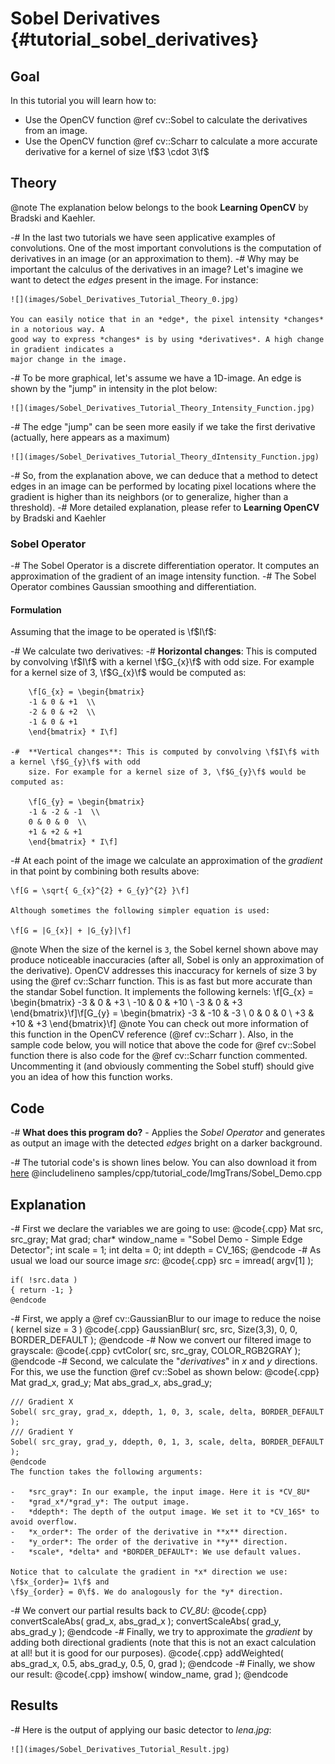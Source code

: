 Sobel Derivatives {#tutorial_sobel_derivatives}
=================

Goal
----

In this tutorial you will learn how to:

-   Use the OpenCV function @ref cv::Sobel to calculate the derivatives from an image.
-   Use the OpenCV function @ref cv::Scharr to calculate a more accurate derivative for a kernel of
    size \f$3 \cdot 3\f$

Theory
------

@note The explanation below belongs to the book **Learning OpenCV** by Bradski and Kaehler.

-#  In the last two tutorials we have seen applicative examples of convolutions. One of the most
    important convolutions is the computation of derivatives in an image (or an approximation to
    them).
-#  Why may be important the calculus of the derivatives in an image? Let's imagine we want to
    detect the *edges* present in the image. For instance:

    ![](images/Sobel_Derivatives_Tutorial_Theory_0.jpg)

    You can easily notice that in an *edge*, the pixel intensity *changes* in a notorious way. A
    good way to express *changes* is by using *derivatives*. A high change in gradient indicates a
    major change in the image.

-#  To be more graphical, let's assume we have a 1D-image. An edge is shown by the "jump" in
    intensity in the plot below:

    ![](images/Sobel_Derivatives_Tutorial_Theory_Intensity_Function.jpg)

-#  The edge "jump" can be seen more easily if we take the first derivative (actually, here appears
    as a maximum)

    ![](images/Sobel_Derivatives_Tutorial_Theory_dIntensity_Function.jpg)

-#  So, from the explanation above, we can deduce that a method to detect edges in an image can be
    performed by locating pixel locations where the gradient is higher than its neighbors (or to
    generalize, higher than a threshold).
-#  More detailed explanation, please refer to **Learning OpenCV** by Bradski and Kaehler

### Sobel Operator

-#  The Sobel Operator is a discrete differentiation operator. It computes an approximation of the
    gradient of an image intensity function.
-#  The Sobel Operator combines Gaussian smoothing and differentiation.

#### Formulation

Assuming that the image to be operated is \f$I\f$:

-#  We calculate two derivatives:
    -#  **Horizontal changes**: This is computed by convolving \f$I\f$ with a kernel \f$G_{x}\f$ with odd
        size. For example for a kernel size of 3, \f$G_{x}\f$ would be computed as:

        \f[G_{x} = \begin{bmatrix}
        -1 & 0 & +1  \\
        -2 & 0 & +2  \\
        -1 & 0 & +1
        \end{bmatrix} * I\f]

    -#  **Vertical changes**: This is computed by convolving \f$I\f$ with a kernel \f$G_{y}\f$ with odd
        size. For example for a kernel size of 3, \f$G_{y}\f$ would be computed as:

        \f[G_{y} = \begin{bmatrix}
        -1 & -2 & -1  \\
        0 & 0 & 0  \\
        +1 & +2 & +1
        \end{bmatrix} * I\f]

-#  At each point of the image we calculate an approximation of the *gradient* in that point by
    combining both results above:

    \f[G = \sqrt{ G_{x}^{2} + G_{y}^{2} }\f]

    Although sometimes the following simpler equation is used:

    \f[G = |G_{x}| + |G_{y}|\f]

@note
    When the size of the kernel is `3`, the Sobel kernel shown above may produce noticeable
    inaccuracies (after all, Sobel is only an approximation of the derivative). OpenCV addresses
    this inaccuracy for kernels of size 3 by using the @ref cv::Scharr function. This is as fast
    but more accurate than the standar Sobel function. It implements the following kernels:
    \f[G_{x} = \begin{bmatrix}
    -3 & 0 & +3  \\
    -10 & 0 & +10  \\
    -3 & 0 & +3
    \end{bmatrix}\f]\f[G_{y} = \begin{bmatrix}
    -3 & -10 & -3  \\
    0 & 0 & 0  \\
    +3 & +10 & +3
    \end{bmatrix}\f]
@note
    You can check out more information of this function in the OpenCV reference (@ref cv::Scharr ).
    Also, in the sample code below, you will notice that above the code for @ref cv::Sobel function
    there is also code for the @ref cv::Scharr function commented. Uncommenting it (and obviously
    commenting the Sobel stuff) should give you an idea of how this function works.

Code
----

-#  **What does this program do?**
    -   Applies the *Sobel Operator* and generates as output an image with the detected *edges*
        bright on a darker background.

-#  The tutorial code's is shown lines below. You can also download it from
    [here](https://github.com/Itseez/opencv/tree/master/samples/cpp/tutorial_code/ImgTrans/Sobel_Demo.cpp)
    @includelineno samples/cpp/tutorial_code/ImgTrans/Sobel_Demo.cpp

Explanation
-----------

-#  First we declare the variables we are going to use:
    @code{.cpp}
    Mat src, src_gray;
    Mat grad;
    char* window_name = "Sobel Demo - Simple Edge Detector";
    int scale = 1;
    int delta = 0;
    int ddepth = CV_16S;
    @endcode
-#  As usual we load our source image *src*:
    @code{.cpp}
    src = imread( argv[1] );

    if( !src.data )
    { return -1; }
    @endcode
-#  First, we apply a @ref cv::GaussianBlur to our image to reduce the noise ( kernel size = 3 )
    @code{.cpp}
    GaussianBlur( src, src, Size(3,3), 0, 0, BORDER_DEFAULT );
    @endcode
-#  Now we convert our filtered image to grayscale:
    @code{.cpp}
    cvtColor( src, src_gray, COLOR_RGB2GRAY );
    @endcode
-#  Second, we calculate the "*derivatives*" in *x* and *y* directions. For this, we use the
    function @ref cv::Sobel as shown below:
    @code{.cpp}
    Mat grad_x, grad_y;
    Mat abs_grad_x, abs_grad_y;

    /// Gradient X
    Sobel( src_gray, grad_x, ddepth, 1, 0, 3, scale, delta, BORDER_DEFAULT );
    /// Gradient Y
    Sobel( src_gray, grad_y, ddepth, 0, 1, 3, scale, delta, BORDER_DEFAULT );
    @endcode
    The function takes the following arguments:

    -   *src_gray*: In our example, the input image. Here it is *CV_8U*
    -   *grad_x*/*grad_y*: The output image.
    -   *ddepth*: The depth of the output image. We set it to *CV_16S* to avoid overflow.
    -   *x_order*: The order of the derivative in **x** direction.
    -   *y_order*: The order of the derivative in **y** direction.
    -   *scale*, *delta* and *BORDER_DEFAULT*: We use default values.

    Notice that to calculate the gradient in *x* direction we use: \f$x_{order}= 1\f$ and
    \f$y_{order} = 0\f$. We do analogously for the *y* direction.

-#  We convert our partial results back to *CV_8U*:
    @code{.cpp}
    convertScaleAbs( grad_x, abs_grad_x );
    convertScaleAbs( grad_y, abs_grad_y );
    @endcode
-#  Finally, we try to approximate the *gradient* by adding both directional gradients (note that
    this is not an exact calculation at all! but it is good for our purposes).
    @code{.cpp}
    addWeighted( abs_grad_x, 0.5, abs_grad_y, 0.5, 0, grad );
    @endcode
-#  Finally, we show our result:
    @code{.cpp}
    imshow( window_name, grad );
    @endcode

Results
-------

-#  Here is the output of applying our basic detector to *lena.jpg*:

    ![](images/Sobel_Derivatives_Tutorial_Result.jpg)
